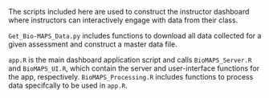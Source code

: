 The scripts included here are used to construct the instructor dashboard where instructors can interactively engage with data from their class.

`Get_Bio-MAPS_Data.py` includes functions to download all data collected for a given assessment and construct a master data file.

`app.R` is the main dashboard application script and calls `BioMAPS_Server.R` and `BioMAPS_UI.R`, which contain the server and user-interface functions for the app, respectively. `BioMAPS_Processing.R` includes functions to process data specifcally to be used in `app.R`.

